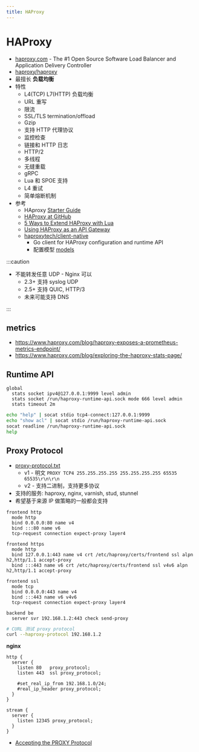 ```yaml
---
title: HAProxy
---
```


# HAProxy

- [haproxy.com](https://www.haproxy.com/) - The #1 Open Source Software Load Balancer and Application Delivery Controller
- [haproxy/haproxy](https://github.com/haproxy/haproxy)
- 最擅长 **负载均衡**
- 特性
  - L4(TCP) L7(HTTP) 负载均衡
  - URL 重写
  - 限流
  - SSL/TLS termination/offload
  - Gzip
  - 支持 HTTP 代理协议
  - 监控检查
  - 链接和 HTTP 日志
  - HTTP/2
  - 多线程
  - 无缝重载
  - gRPC
  - Lua 和 SPOE 支持
  - L4 重试
  - 简单熔断机制
- 参考
  - HAproxy [Starter Guide](https://cbonte.github.io/haproxy-dconv/2.3/intro.html)
  - [HAProxy at GitHub](https://www.haproxy.com/user-spotlight-series/inside-the-github-load-balancer/)
  - [5 Ways to Extend HAProxy with Lua](https://www.haproxy.com/blog/5-ways-to-extend-haproxy-with-lua/)
  - [Using HAProxy as an API Gateway](https://www.haproxy.com/blog/using-haproxy-as-an-api-gateway-part-3-health-checks/)
  - [haproxytech/client-native](https://github.com/haproxytech/client-native)
    - Go client for HAProxy configuration and runtime API
    - 配置模型 [models](https://github.com/haproxytech/client-native/tree/master/models)

:::caution

- 不能转发任意 UDP - Nginx 可以
  - 2.3+ 支持 syslog UDP
  - 2.5+ 支持 QUIC, HTTP/3
  - 未来可能支持 DNS

:::

## metrics

- https://www.haproxy.com/blog/haproxy-exposes-a-prometheus-metrics-endpoint/
- https://www.haproxy.com/blog/exploring-the-haproxy-stats-page/

## Runtime API

```haproxy
global
  stats socket ipv4@127.0.0.1:9999 level admin
  stats socket /run/haproxy-runtime-api.sock mode 666 level admin
  stats timeout 2m
```

```bash
echo "help" | socat stdio tcp4-connect:127.0.0.1:9999
echo "show acl" | socat stdio /run/haproxy-runtime-api.sock
socat readline /run/haproxy-runtime-api.sock
help
```

## Proxy Protocol

- [proxy-protocol.txt](https://github.com/haproxy/haproxy/blob/master/doc/proxy-protocol.txt)
  - v1 - 明文 `PROXY TCP4 255.255.255.255 255.255.255.255 65535 65535\r\n\r\n`
  - v2 - 支持二进制，支持更多协议
- 支持的服务: haproxy, nginx, varnish, stud, stunnel
- 希望基于来源 IP 做策略的一般都会支持

```haproxy title="frontend"
frontend http
  mode http
  bind 0.0.0.0:80 name v4
  bind :::80 name v6
  tcp-request connection expect-proxy layer4

frontend https
  mode http
  bind 127.0.0.1:443 name v4 crt /etc/haproxy/certs/frontend ssl alpn h2,http/1.1 accept-proxy
  bind :::443 name v6 crt /etc/haproxy/certs/frontend ssl v4v6 alpn h2,http/1.1 accept-proxy

frontend ssl
  mode tcp
  bind 0.0.0.0:443 name v4
  bind :::443 name v6 v4v6
  tcp-request connection expect-proxy layer4
```

```haproxy title="backend"
backend be
  server svr 192.168.1.2:443 check send-proxy
```

```bash
# CURL 测试 proxy protocol
curl --haproxy-protocol 192.168.1.2
```

**nginx**

```nginx
http {
  server {
    listen 80   proxy_protocol;
    listen 443  ssl proxy_protocol;

    #set_real_ip_from 192.168.1.0/24;
    #real_ip_header proxy_protocol;
  }
}

stream {
  server {
    listen 12345 proxy_protocol;
  }
}
```

- [Accepting the PROXY Protocol](https://docs.nginx.com/nginx/admin-guide/load-balancer/using-proxy-protocol/)
